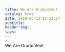 ```yaml
---
title: We Are Graduated!
catalog: true
date: 2019-06-13 17:53:24
subtitle:
header-img:
tags:
---
```


We Are Graduated!